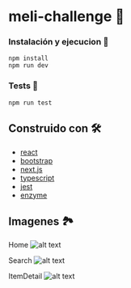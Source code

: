 # meli-challenge 🚀

### Instalación y ejecucion 🔧

```
npm install
npm run dev
```

### Tests 🔩

```
npm run test
```

## Construido con 🛠️

- [react](https://es.reactjs.org/)
- [bootstrap](https://getbootstrap.com/)
- [next.js](https://nextjs.org/)
- [typescript](https://www.typescriptlang.org/)
- [jest](https://jestjs.io/)
- [enzyme](https://airbnb.io/enzyme/)

## Imagenes 🏞

Home
![alt text](https://i.imgur.com/7Tep9vH.png)

Search
![alt text](https://i.imgur.com/WmEH9eo.png)

ItemDetail
![alt text](https://i.imgur.com/yoxsALb.png)